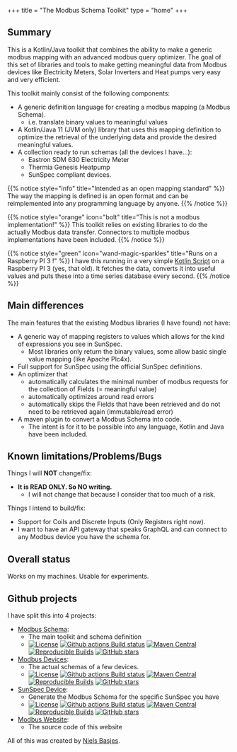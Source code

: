 +++
title = "The Modbus Schema Toolkit"
type = "home"
+++

## Summary
This is a Kotlin/Java toolkit that combines the ability to make a generic modbus mapping with an advanced modbus query optimizer.
The goal of this set of libraries and tools to make getting meaningful data from Modbus devices like Electricity Meters, Solar Inverters and Heat pumps very easy and very efficient.

This toolkit mainly consist of the following components:
- A generic definition language for creating a modbus mapping (a Modbus Schema).
  - i.e. translate binary values to meaningful values
- A Kotlin/Java 11 (JVM only) library that uses this mapping definition to optimize the retrieval of the underlying data and provide the desired meaningful values.
- A collection ready to run schemas (all the devices I have...):
  - Eastron SDM 630 Electricity Meter
  - Thermia Genesis Heatpump
  - SunSpec compliant devices.

{{% notice style="info" title="Intended as an open mapping standard" %}}
The way the mapping is defined is an open format and can be reimplemented into any programming language by anyone.
{{% /notice %}}

{{% notice style="orange" icon="bolt" title="This is not a modbus implementation!" %}}
This toolkit relies on existing libraries to do the actually Modbus data transfer.
Connectors to multiple modbus implementations have been included.
{{% /notice %}}

{{% notice style="green" icon="wand-magic-sparkles" title="Runs on a Raspberry PI 3 !" %}}
I have this running in a very simple [Kotlin Script](/usage/kotlinscript) on a Raspberry PI 3 (yes, that old). 
It fetches the data, converts it into useful values and puts these into a time series database every second.
{{% /notice %}}

## Main differences
The main features that the existing Modbus libraries (I have found) not have:
- A generic way of mapping registers to values which allows for the kind of expressions you see in SunSpec.
  - Most libraries only return the binary values, some allow basic single value mapping (like Apache Plc4x).
- Full support for SunSpec using the official SunSpec definitions.
- An optimizer that
  - automatically calculates the minimal number of modbus requests for the collection of Fields (= meaningful value) 
  - automatically optimizes around read errors
  - automatically skips the Fields that have been retrieved and do not need to be retrieved again (immutable/read error)
- A maven plugin to convert a Modbus Schema into code. 
  - The intent is for it to be possible into any language, Kotlin and Java have been included.

## Known limitations/Problems/Bugs
Things I will **NOT** change/fix:
- **It is READ ONLY. So NO writing.** 
  - I will not change that because I consider that too much of a risk.

Things I intend to build/fix:
- Support for Coils and Discrete Inputs (Only Registers right now).
- I want to have an API gateway that speaks GraphQL and can connect to any Modbus device you have the schema for.

## Overall status
Works on my machines. Usable for experiments.

## Github projects

I have split this into 4 projects:

- [Modbus Schema](https://github.com/nielsbasjes/modbus-schema):
  - The main toolkit and schema definition
  - [![License](https://img.shields.io/:license-apache-blue.svg?classes=inline)](https://www.apache.org/licenses/LICENSE-2.0.html)
[![Github actions Build status](https://img.shields.io/github/actions/workflow/status/nielsbasjes/modbus-schema/build.yml?branch=main&label=main%20branch&classes=inline)](https://github.com/nielsbasjes/modbus-schema/actions)
[![Maven Central](https://img.shields.io/maven-central/v/nl.basjes.modbus/modbus-schema-parent.svg?label=Maven%20Central&classes=inline)](https://central.sonatype.com/namespace/nl.basjes.modbus)
[![Reproducible Builds](https://img.shields.io/endpoint?url=https://raw.githubusercontent.com/jvm-repo-rebuild/reproducible-central/master/content/nl/basjes/modbus/modbus-schema-parent/badge.json&classes=inline)](https://github.com/jvm-repo-rebuild/reproducible-central/blob/master/content/nl/basjes/modbus/modbus-schema-parent/README.md)
[![GitHub stars](https://img.shields.io/github/stars/nielsbasjes/modbus-schema?label=GitHub%20stars&classes=inline)](https://github.com/nielsbasjes/modbus-schema/stargazers)
- [Modbus Devices](https://github.com/nielsbasjes/modbus-devices):
  - The actual schemas of a few devices.
  - [![License](https://img.shields.io/:license-apache-blue.svg?classes=inline)](https://www.apache.org/licenses/LICENSE-2.0.html)
    [![Github actions Build status](https://img.shields.io/github/actions/workflow/status/nielsbasjes/modbus-devices/build.yml?branch=main&label=main%20branch&classes=inline)](https://github.com/nielsbasjes/modbus-devices/actions)
    [![Maven Central](https://img.shields.io/maven-central/v/nl.basjes.modbus.devices/modbus-devices-parent.svg?label=Maven%20Central&classes=inline)](https://central.sonatype.com/namespace/nl.basjes.modbus.devices)
    [![Reproducible Builds](https://img.shields.io/endpoint?url=https://raw.githubusercontent.com/jvm-repo-rebuild/reproducible-central/master/content/nl/basjes/modbus/devices/modbus-devices-parent/badge.json&classes=inline)](https://github.com/jvm-repo-rebuild/reproducible-central/blob/master/content/nl/basjes/modbus/devices/modbus-devices-parent/README.md)
    [![GitHub stars](https://img.shields.io/github/stars/nielsbasjes/modbus-devices?label=GitHub%20stars&classes=inline)](https://github.com/nielsbasjes/modbus-devices/stargazers)
- [SunSpec Device](https://github.com/nielsbasjes/sunspec-device):
  - Generate the Modbus Schema for the specific SunSpec you have
  - [![License](https://img.shields.io/:license-apache-blue.svg?classes=inline)](https://www.apache.org/licenses/LICENSE-2.0.html)
    [![Github actions Build status](https://img.shields.io/github/actions/workflow/status/nielsbasjes/sunspec-device/build.yml?branch=main&label=main%20branch&classes=inline)](https://github.com/nielsbasjes/sunspec-device/actions)
    [![Maven Central](https://img.shields.io/maven-central/v/nl.basjes.sunspec/sunspec-device-parent.svg?label=Maven%20Central&classes=inline)](https://central.sonatype.com/namespace/nl.basjes.sunspec)
    [![Reproducible Builds](https://img.shields.io/endpoint?url=https://raw.githubusercontent.com/jvm-repo-rebuild/reproducible-central/master/content/nl/basjes/sunspec/sunspec-device-parent/badge.json&classes=inline)](https://github.com/jvm-repo-rebuild/reproducible-central/blob/master/content/nl/basjes/sunspec/sunspec-device-parent/README.md)
    [![GitHub stars](https://img.shields.io/github/stars/nielsbasjes/sunspec-device?label=GitHub%20stars&classes=inline)](https://github.com/nielsbasjes/sunspec-device/stargazers)
- [Modbus Website](https://github.com/nielsbasjes/modbus-website):
  - The source code of this website

All of this was created by [Niels Basjes](https://niels.basjes.nl/).
